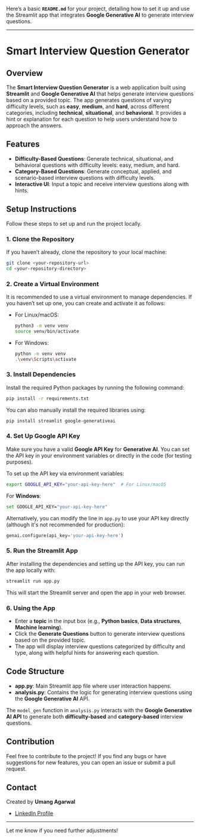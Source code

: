 Here’s a basic **`README.md`** for your project, detailing how to set it up and use the Streamlit app that integrates **Google Generative AI** to generate interview questions.

---

# Smart Interview Question Generator

## Overview

The **Smart Interview Question Generator** is a web application built using **Streamlit** and **Google Generative AI** that helps generate interview questions based on a provided topic. The app generates questions of varying difficulty levels, such as **easy**, **medium**, and **hard**, across different categories, including **technical**, **situational**, and **behavioral**. It provides a hint or explanation for each question to help users understand how to approach the answers.

## Features

- **Difficulty-Based Questions**: Generate technical, situational, and behavioral questions with difficulty levels: easy, medium, and hard.
- **Category-Based Questions**: Generate conceptual, applied, and scenario-based interview questions with difficulty levels.
- **Interactive UI**: Input a topic and receive interview questions along with hints.

## Setup Instructions

Follow these steps to set up and run the project locally.

### 1. Clone the Repository

If you haven’t already, clone the repository to your local machine:

```bash
git clone <your-repository-url>
cd <your-repository-directory>
```

### 2. Create a Virtual Environment

It is recommended to use a virtual environment to manage dependencies. If you haven’t set up one, you can create and activate it as follows:

- For Linux/macOS:

  ```bash
  python3 -m venv venv
  source venv/bin/activate
  ```

- For Windows:

  ```bash
  python -m venv venv
  .\venv\Scripts\activate
  ```

### 3. Install Dependencies

Install the required Python packages by running the following command:

```bash
pip install -r requirements.txt
```

You can also manually install the required libraries using:

```bash
pip install streamlit google-generativeai
```

### 4. Set Up Google API Key

Make sure you have a valid **Google API Key** for **Generative AI**. You can set the API key in your environment variables or directly in the code (for testing purposes).

To set up the API key via environment variables:

```bash
export GOOGLE_API_KEY="your-api-key-here"  # For Linux/macOS
```

For **Windows**:

```bash
set GOOGLE_API_KEY="your-api-key-here"
```

Alternatively, you can modify the line in `app.py` to use your API key directly (although it's not recommended for production):

```python
genai.configure(api_key='your-api-key-here')
```

### 5. Run the Streamlit App

After installing the dependencies and setting up the API key, you can run the app locally with:

```bash
streamlit run app.py
```

This will start the Streamlit server and open the app in your web browser. 

### 6. Using the App

- Enter a **topic** in the input box (e.g., **Python basics**, **Data structures**, **Machine learning**).
- Click the **Generate Questions** button to generate interview questions based on the provided topic.
- The app will display interview questions categorized by difficulty and type, along with helpful hints for answering each question.

## Code Structure

- **app.py**: Main Streamlit app file where user interaction happens.
- **analysis.py**: Contains the logic for generating interview questions using the **Google Generative AI** API.
  
The `model_gen` function in `analysis.py` interacts with the **Google Generative AI API** to generate both **difficulty-based** and **category-based** interview questions.

## Contribution

Feel free to contribute to the project! If you find any bugs or have suggestions for new features, you can open an issue or submit a pull request.

## Contact

Created by **Umang Agarwal**

- [LinkedIn Profile](https://www.linkedin.com/in/umangagarwal08/)
  
---

Let me know if you need further adjustments!
